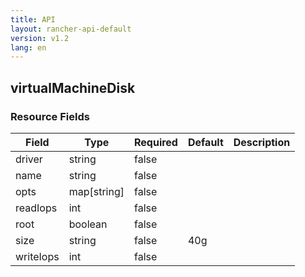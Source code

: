 ```yaml
---
title: API
layout: rancher-api-default
version: v1.2
lang: en
---
```


## virtualMachineDisk





### Resource Fields

Field | Type | Required | Default | Description
---|---|---|---|---
driver | string | false |  | 
name | string | false |  | 
opts | map[string] | false |  | 
readIops | int | false |  | 
root | boolean | false |  | 
size | string | false | 40g | 
writeIops | int | false |  | 

